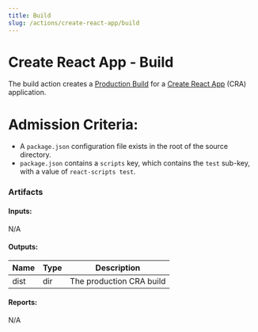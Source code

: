 ```yaml
---
title: Build
slug: /actions/create-react-app/build
---
```


# Create React App - Build

The build action creates a [Production Build](https://create-react-app.dev/docs/production-build) for a [Create React App](https://create-react-app.dev) (CRA) application.

# Admission Criteria:

- A `package.json` configuration file exists in the root of the source directory.
- `package.json` contains a `scripts` key, which contains the `test` sub-key, with a value of `react-scripts test`.

### Artifacts

#### Inputs:

N/A

#### Outputs:

|Name|Type|Description|
|-|-|-|
|dist|dir|The production CRA build|


#### Reports:

N/A